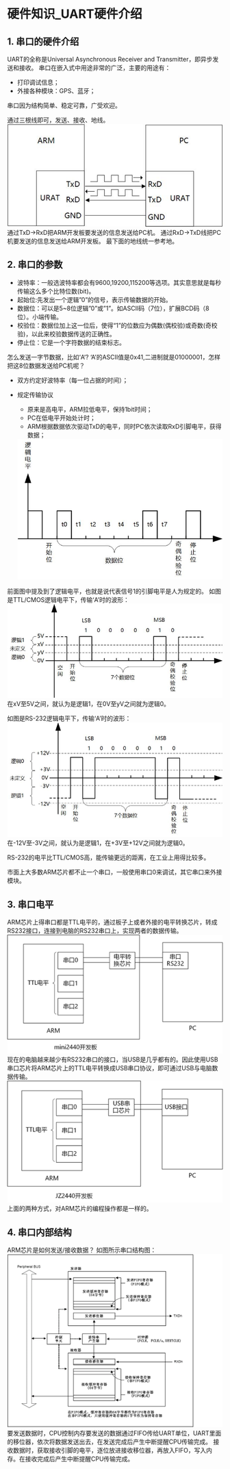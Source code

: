# 硬件知识_UART硬件介绍 #
## 1. 串口的硬件介绍
UART的全称是Universal Asynchronous Receiver and Transmitter，即异步发送和接收。
串口在嵌入式中用途非常的广泛，主要的用途有：

* 打印调试信息；
* 外接各种模块：GPS、蓝牙；

串口因为结构简单、稳定可靠，广受欢迎。

通过三根线即可，发送、接收、地线。
<img src="./lesson/lesson1/lesson1_001.jpg">
通过TxD->RxD把ARM开发板要发送的信息发送给PC机。
通过RxD->TxD线把PC机要发送的信息发送给ARM开发板。
最下面的地线统一参考地。

## 2. 串口的参数

- 波特率：一般选波特率都会有9600,19200,115200等选项。其实意思就是每秒传输这么多个比特位数(bit)。
- 起始位:先发出一个逻辑”0”的信号，表示传输数据的开始。
- 数据位：可以是5~8位逻辑”0”或”1”。如ASCII码（7位），扩展BCD码（8位）。小端传输。
- 校验位：数据位加上这一位后，使得“1”的位数应为偶数(偶校验)或奇数(奇校验)，以此来校验数据传送的正确性。
- 停止位：它是一个字符数据的结束标志。


怎么发送一字节数据，比如‘A‘?
‘A’的ASCII值是0x41,二进制就是01000001，怎样把这8位数据发送给PC机呢？
* 双方约定好波特率（每一位占据的时间）；

* 规定传输协议

  *  原来是高电平，ARM拉低电平，保持1bit时间；
  *  PC在低电平开始处计时；
  *  ARM根据数据依次驱动TxD的电平，同时PC依次读取RxD引脚电平，获得数据；

  <img src="./lesson/lesson1/lesson1_002.jpg">

前面图中提及到了逻辑电平，也就是说代表信号1的引脚电平是人为规定的。
如图是TTL/CMOS逻辑电平下，传输‘A’时的波形：
<img src="./lesson/lesson1/lesson1_003.jpg">
在xV至5V之间，就认为是逻辑1，在0V至yV之间就为逻辑0。

如图是RS-232逻辑电平下，传输‘A’时的波形：
<img src="./lesson/lesson1/lesson1_004.jpg">
在-12V至-3V之间，就认为是逻辑1，在+3V至+12V之间就为逻辑0。

RS-232的电平比TTL/CMOS高，能传输更远的距离，在工业上用得比较多。

市面上大多数ARM芯片都不止一个串口，一般使用串口0来调试，其它串口来外接模块。

## 3. 串口电平

ARM芯片上得串口都是TTL电平的，通过板子上或者外接的电平转换芯片，转成RS232接口，连接到电脑的RS232串口上，实现两者的数据传输。
<img src="./lesson/lesson1/lesson1_005.jpg">
现在的电脑越来越少有RS232串口的接口，当USB是几乎都有的。因此使用USB串口芯片将ARM芯片上的TTL电平转换成USB串口协议，即可通过USB与电脑数据传输。
<img src="./lesson/lesson1/lesson1_006.jpg">
上面的两种方式，对ARM芯片的编程操作都是一样的。

## 4. 串口内部结构

ARM芯片是如何发送/接收数据？
如图所示串口结构图：
<img src="./lesson/lesson1/lesson1_007.bmp">
要发送数据时，CPU控制内存要发送的数据通过FIFO传给UART单位，UART里面的移位器，依次将数据发送出去，在发送完成后产生中断提醒CPU传输完成。
接收数据时，获取接收引脚的电平，逐位放进接收移位器，再放入FIFO，写入内存。在接收完成后产生中断提醒CPU传输完成。








